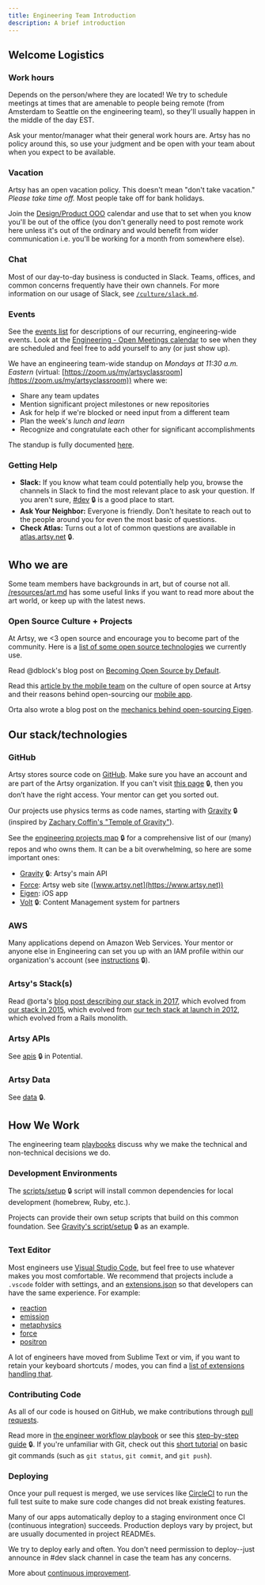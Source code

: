```yaml
---
title: Engineering Team Introduction
description: A brief introduction
---
```


## Welcome Logistics

### Work hours
Depends on the person/where they are located! We try to schedule meetings at times that are amenable to people being remote (from Amsterdam to Seattle on the engineering team), so they'll usually happen in the middle of the day EST.

Ask your mentor/manager what their general work hours are. Artsy has no policy around this, so use your judgment and be open with your team about when you expect to be available.

### Vacation
Artsy has an open vacation policy. This doesn't mean "don't take vacation." _Please take time off._ Most people take off for bank holidays.

Join the [Design/Product OOO](https://calendar.google.com/calendar/embed?src=artsymail.com_gl81jptn59gjfv1kg0fer1i4jo%40group.calendar.google.com&ctz=America%2FNew_York) calendar and use that to set when you know you'll be out of the office (you don't generally need to post remote work here unless it's out of the ordinary and would benefit from wider communication i.e. you'll be working for a month from somewhere else).

### Chat

Most of our day-to-day business is conducted in Slack. Teams, offices, and common concerns frequently have their
own channels. For more information on our usage of Slack, see [`/culture/slack.md`](/culture/slack.md).

### Events

See the [events list](/events) for descriptions of our recurring, engineering-wide events. Look at the [Engineering - Open Meetings calendar](https://calendar.google.com/calendar/r?cid=YXJ0c3ltYWlsLmNvbV9nODFpbzRhOThkZHZuMWloMWEzbG0yb2NkNEBncm91cC5jYWxlbmRhci5nb29nbGUuY29t) to see when they are scheduled and feel free to add yourself to any (or just show up).

We have an engineering team-wide standup on _Mondays at 11:30 a.m. Eastern_ (virtual:
[https://zoom.us/my/artsyclassroom](https://zoom.us/my/artsyclassroom)) where we:

- Share any team updates
- Mention significant project milestones or new repositories
- Ask for help if we're blocked or need input from a different team
- Plan the week's _lunch and learn_
- Recognize and congratulate each other for significant accomplishments

The standup is fully documented [here](/events/open-standup.md).

### Getting Help

- **Slack:** If you know what team could potentially help you, browse the channels in Slack to find the most
  relevant place to ask your question. If you aren't sure, [#dev](https://artsy.slack.com/messages/dev) 🔒 is a good
  place to start.
- **Ask Your Neighbor:** Everyone is friendly. Don't hesitate to reach out to the people around you for even the
  most basic of questions.
- **Check Atlas:** Turns out a lot of common questions are available in [atlas.artsy.net](http://atlas.artsy.net) 🔒.

## Who we are

Some team members have backgrounds in art, but of course not all.
[/resources/art.md](/resources/art.md) has some useful links if you want to read more about the art
world, or keep up with the latest news.

### Open Source Culture + Projects

At Artsy, we <3 open source and encourage you to become part of the community. Here is a
[list of some open source technologies](https://artsy.github.io/open-source/) we currently use.

Read @dblock's blog post on
[Becoming Open Source by Default](https://code.dblock.org/2015/02/09/becoming-open-source-by-default.html).

Read this [article by the mobile team](https://www.objc.io/issues/22-scale/artsy/) on the culture of open source at
Artsy and their reasons behind open-sourcing our [mobile app](https://github.com/artsy/eigen).

Orta also wrote a blog post on the
[mechanics behind open-sourcing Eigen](https://artsy.github.io/blog/2015/04/28/how-we-open-sourced-eigen/).


## Our stack/technologies

### GitHub

Artsy stores source code on [GitHub](https://github.com/artsy). Make sure you have an account and are part of the Artsy organization. If you can't visit [this page](https://github.com/artsy/gravity) 🔒, then you don’t have the right access. Your mentor can get you sorted out.

Our projects use physics terms as code names, starting with [Gravity](https://github.com/artsy/gravity) 🔒 (inspired
by [Zachary Coffin's "Temple of Gravity"](http://www.zacharycoffin.com/work/temple-of-gravity)).

See the [engineering projects map](https://github.com/artsy/potential/wiki/Project-List) 🔒 for a comprehensive list of our (many) repos and who owns them. It can be a bit overwhelming, so here are some important ones:

- [Gravity](https://github.com/artsy/gravity) 🔒: Artsy's main API
- [Force](https://github.com/artsy/force): Artsy web site ([www.artsy.net](https://www.artsy.net))
- [Eigen](https://github.com/artsy/eigen): iOS app
- [Volt](https://github.com/artsy/volt) 🔒: Content Management system for partners

### AWS

Many applications depend on Amazon Web Services. Your mentor or anyone else in Engineering can set you up with an
IAM profile within our organization's account (see
[instructions](https://github.com/artsy/potential/wiki/Platform-FAQ#add-a-new-aws-user) 🔒).

### Artsy's Stack(s)

Read @orta's
[blog post describing our stack in 2017](https://artsy.github.io/blog/2017/04/14/artsy-technology-stack-2017/),
which evolved from [our stack in 2015](https://artsy.github.io/blog/2015/03/23/artsy-technology-stack-2015/), which
evolved from [our tech stack at launch in 2012](https://artsy.github.io/blog/2012/10/10/artsy-technology-stack/),
which evolved from a Rails monolith.

### Artsy APIs

See [apis](https://github.com/artsy/potential/blob/master/apis/README.md) 🔒 in Potential.

### Artsy Data

See [data](https://github.com/artsy/potential/blob/master/data/README.md) 🔒.

## How We Work

The engineering team [playbooks](/playbooks#readme) discuss why we make the technical and non-technical decisions we do.

### Development Environments

The [scripts/setup](https://github.com/artsy/potential/blob/master/scripts/setup) 🔒 script will install common
dependencies for local development (homebrew, Ruby, etc.).

Projects can provide their own setup scripts that build on this common foundation. See
[Gravity's script/setup](https://github.com/artsy/gravity/blob/master/script/setup) 🔒 as an example.

### Text Editor

Most engineers use [Visual Studio Code](https://code.visualstudio.com), but feel free to use whatever makes you
most comfortable. We recommend that projects include a `.vscode` folder with settings, and an
[extensions.json](https://code.visualstudio.com/docs/editor/extension-gallery#_workspace-recommended-extensions) so
that developers can have the same experience. For example:

- [reaction](https://github.com/artsy/reaction/tree/master/.vscode)
- [emission](https://github.com/artsy/emission/tree/master/.vscode)
- [metaphysics](https://github.com/artsy/metaphysics/tree/master/.vscode)
- [force](https://github.com/artsy/force/tree/master/.vscode)
- [positron](https://github.com/artsy/positron/tree/master/.vscode)

A lot of engineers have moved from Sublime Text or vim, if you want to retain your keyboard shortcuts / modes, you
can find a
[list of extensions handling that](https://code.visualstudio.com/docs/getstarted/keybindings#_keymap-extensions).

### Contributing Code

As all of our code is housed on GitHub, we make contributions through
[pull requests](https://artsy.github.io/blog/2012/01/29/how-art-dot-sy-uses-github-to-build-art-dot-sy/).

Read more in [the engineer workflow playbook](/playbooks/engineer-workflow.md#readme) or see this
[step-by-step guide](https://github.com/artsy/potential/blob/master/github/workflow.md) 🔒. If you're unfamiliar with
Git, check out this [short tutorial](https://try.github.io) on basic git commands (such as `git status`,
`git commit`, and `git push`).

### Deploying

Once your pull request is merged, we use services like [CircleCI](https://circleci.com/) to run the full test suite
to make sure code changes did not break existing features.

Many of our apps automatically deploy to a staging environment once CI (continuous integration) succeeds.
Production deploys vary by project, but are usually documented in project READMEs.

We try to deploy early and often. You don't need permission to deploy--just announce in #dev slack channel in case
the team has any concerns.

More about [continuous improvement](/playbooks/engineer-workflow.md#continuous-improvement).

